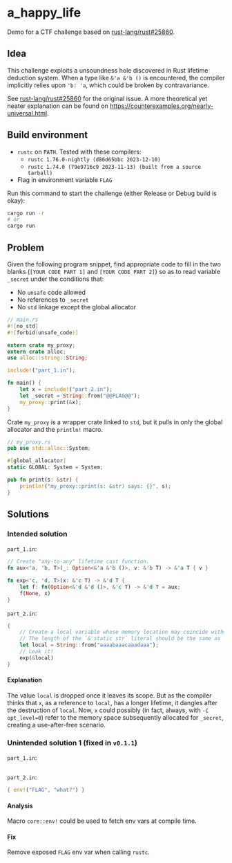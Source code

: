 # a_happy_life

Demo for a CTF challenge based on [rust-lang/rust#25860](https://github.com/rust-lang/rust/issues/25860).

## Idea

This challenge exploits a unsoundness hole discovered in Rust lifetime deduction system. When a type like `&'a &'b ()` is encountered, the compiler implicitly relies upon `'b: 'a`, which could be broken by contravariance.

See [rust-lang/rust#25860](https://github.com/rust-lang/rust/issues/25860) for the original issue. A more theoretical yet neater explanation can be found on https://counterexamples.org/nearly-universal.html.

## Build environment

* `rustc` on `PATH`. Tested with these compilers:
  * `rustc 1.76.0-nightly (d86d65bbc 2023-12-10)`
  * `rustc 1.74.0 (79e9716c9 2023-11-13) (built from a source tarball)`
* Flag in environment variable `FLAG`

Run this command to start the challenge (either Release or Debug build is okay):

```bash
cargo run -r
# or
cargo run
```

## Problem

Given the following program snippet, find appropriate code to fill in the two blanks (`[YOUR CODE PART 1]` and `[YOUR CODE PART 2]`) so as to read variable `_secret` under the conditions that:

* No `unsafe` code allowed
* No references to `_secret`
* No `std` linkage except the global allocator

```rust
// main.rs
#![no_std]
#![forbid(unsafe_code)]

extern crate my_proxy;
extern crate alloc;
use alloc::string::String;

include!("part_1.in");

fn main() {
    let x = include!("part_2.in");
    let _secret = String::from("@@FLAG@@");
    my_proxy::print(&x);
}
```

Crate `my_proxy` is a wrapper crate linked to `std`, but it pulls in only the global allocator and the `println!` macro.

```rust
// my_proxy.rs
pub use std::alloc::System;

#[global_allocator]
static GLOBAL: System = System;

pub fn print(s: &str) {
    println!("my_proxy::print(s: &str) says: {}", s);
}
```

## Solutions

### Intended solution

`part_1.in`:

```rust
// Create "any-to-any" lifetime cast function.
fn aux<'a, 'b, T>(_: Option<&'a &'b ()>, v: &'b T) -> &'a T { v }

fn exp<'c, 'd, T>(x: &'c T) -> &'d T {
    let f: fn(Option<&'d &'d ()>, &'c T) -> &'d T = aux;
    f(None, x)
}
```

`part_2.in`:

```rust
{
    // Create a local variable whose memory location may coincide with `_secret`.
    // The length of the `&'static str` literal should be the same as `_secret`.
    let local = String::from("aaaabaaacaaadaaa");
    // Leak it!
    exp(&local)
}
```

#### Explanation

The value `local` is dropped once it leaves its scope. But as the compiler thinks that `x`, as a reference to `local`, has a longer lifetime, it dangles after the destruction of `local`. Now, `x` could possibly (in fact, always, with `-C opt_level=0`) refer to the memory space subsequently allocated for `_secret`, creating a use-after-free scenario.

### Unintended solution 1 (fixed in `v0.1.1`)

`part_1.in`:

```rust

```

`part_2.in`:

```rust
{ env!("FLAG", "what?") }
```

#### Analysis

Macro `core::env!` could be used to fetch env vars at compile time.

#### Fix

Remove exposed `FLAG` env var when calling `rustc`.
